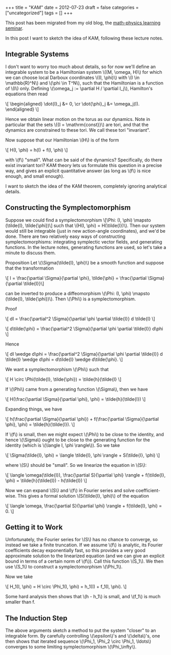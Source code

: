 +++
title = "KAM"
date = 2012-07-23
draft = false
categories = ["uncategorized"]
tags = []
+++

This post has been migrated from my old blog, the
[math-physics learning seminar](https://mathphysseminar.blogspot.com/).

In this post I want to sketch the idea of KAM, following these lecture notes.


Integrable Systems
-------------------------------------------------------------------------------

I don't want to worry too much about details, so for now we'll define an
integrable system to be a Hamiltonian system \\((M, \omega, H)\\) for which we can
choose local Darboux coordinates \\((I, \phi)\\) with \\(I \in \mathbb{R}^N\\) and
\\(\phi \in T^N\\), such that the Hamiltonian is a function of \\(I\\) only. Defining
\\(\omega_j := \partial H / \partial I_j\\), Hamilton's equations then read

\\[
\\begin{aligned}
\dot{I}_j &= 0, \cr
\dot{\phi}_j &= \omega_j(I).
\\end{aligned}
\\]

Hence we obtain linear motion on the torus as our dynamics. Note in particular
that the sets \\(\{I = \mathrm{const}\}\\) are tori, and that the dynamics are
constrained to these tori. We call these tori "invariant".

Now suppose that our Hamiltonian \\(H\\) is of the form

\\[ H(I, \phi) = h(I) + f(I, \phi) \\]

with \\(f\\) "small". What can be said of the dynamics? Specifically, do there exist
invariant tori? KAM theory lets us formulate this question in a precise way, and
gives an explicit quantitative answer (as long as \\(f\\) is nice enough, and small
enough).

I want to sketch the idea of the KAM theorem, completely ignoring analytical
details.


Constructing the Symplectomorphism
-------------------------------------------------------------------------------

Suppose we could find a symplectomorphism
\\[\Phi: (I, \phi) \mapsto (\tilde{I}, \tilde{\phi})\\]
such that \\(H(I, \phi) = H(\tilde{I})\\). Then our system would still be integrable
(just in new action-angle coordinates), and we'd be done. There are two
relatively easy ways of constructing symplectomorphisms: integrating symplectic
vector fields, and generating functions. In the lecture notes, generating
functions are used, so let's take a minute to discuss them.

Proposition Let \\(\Sigma(\tilde{I}, \phi)\\) be a smooth function and suppose that
the transformation

\\[ I = \frac{\partial \Sigma}{\partial \phi},
\tilde{\phi} = \frac{\partial \Sigma}{\partial \tilde{I}}\\]

can be inverted to produce a diffeomorphism
\\(\Phi: (I, \phi) \mapsto (\tilde{I}, \tilde{\phi})\\). Then \\(\Phi\\) is a
symplectomorphism.


Proof

\\[ dI = \frac{\partial^2 \Sigma}{\partial \phi \partial \tilde{I}} d \tilde{I} \\]

\\[ d\tilde{\phi} = \frac{\partial^2 \Sigma}{\partial \phi \partial \tilde{I}} d\phi \\]

Hence

\\[ dI \wedge d\phi = \frac{\partial^2 \Sigma}{\partial \phi \partial \tilde{I}} d \tilde{I} \wedge d\phi = d\tilde{I} \wedge d\tilde{\phi}. \\]


We want a symplectomorphism \\(\Phi\\) such that

\\[ H \circ \Phi(\tilde{I}, \tilde{\phi}) = \tilde{h}(\tilde{I} \\]

If \\(\Phi\\) came from a generating function \\(\Sigma\\), then we have

\\[ H(\frac{\partial \Sigma}{\partial \phi}, \phi) = \tilde{h}(\tilde{I}) \\]

Expanding things, we have

\\[ h(\frac{\partial \Sigma}{\partial \phi}) + f(\frac{\partial \Sigma}{\partial \phi}, \phi) = \tilde{h}(\tilde{I}). \\]


If \\(f\\) is small, then we might expect \\(\Phi\\) to be close to the identity, and
hence \\(\Sigma\\) ought to be close to the generating function for the identity
(which is \\(\langle I, \phi \rangle\\)). So we take

\\[ \Sigma(\tilde{I}, \phi) = \langle \tilde{I}, \phi \rangle + S(\tilde{I}, \phi) \\]

where \\(S\\) should be "small". So we linearize the equation in \\(S\\):

\\[ \langle \omega(\tilde{I}), \frac{\partial S}{\partial \phi} \rangle + f(\tilde{I}, \phi) = \tilde{h}(\tilde{I}) - h(\tilde{I}) \\]


Now we can expand \\(S\\) and \\(f\\) in Fourier series and solve coefficient-wise. This
gives a formal solution \\(S(\tilde{I}, \phi)\\) of the equation

\\[ \langle \omega, \frac{\partial S}{\partial \phi} \rangle + f(\tilde{I}, \phi) = 0. \\]


Getting it to Work
-------------------------------------------------------------------------------

Unfortunately, the Fourier series for \\(S\\) has no chance to converge, so instead
we take a finite truncation. If we assume \\(f\\) is analytic, its Fourier
coefficients decay exponentially fast, so this provides a very good approximate
solution to the linearized equation (and we can give an explicit bound in terms
of a certain norm of \\(f\\)). Call this function \\(S_1\\). We then use \\(S_1\\) to
construct a symplectomorphism \\(\Phi_1\\).

Now we take

\\[ H_1(I, \phi) = H \circ \Phi_1(I, \phi) = h_1(I) + f_1(I, \phi). \\]

Some hard analysis then shows that \\(h - h_1\\) is small, and \\(f_1\\) is much smaller
than f.


The Induction Step
-------------------------------------------------------------------------------

The above arguments sketch a method to put the system "closer" to an integrable
form. By carefully controlling \\(\epsilon\\)'s and \\(\delta\\)'s, one then shows that
iterated sequence \\(\Phi_1, \Phi_2 \circ \Phi_1, \ldots\\) converges to some
limiting symplectomorphism \\(\Phi_\infty\\).
